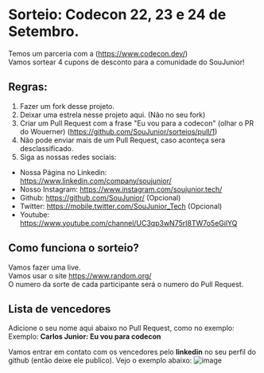 # Sorteio: Codecon 22, 23 e 24 de Setembro.

Temos um parceria com a (https://www.codecon.dev/)  
Vamos sortear 4 cupons de desconto para a comunidade do SouJunior!  

## Regras:
1. Fazer um fork desse projeto.  
2. Deixar uma estrela nesse projeto aqui. (Não no seu fork)
3. Criar um Pull Request com a frase "Eu vou para a codecon" (olhar o PR do Wouerner) (https://github.com/SouJunior/sorteios/pull/1)
4. Não pode enviar mais de um Pull Request, caso aconteça sera desclassificado.
5. Siga as nossas redes sociais:
  - Nossa Página no Linkedin: https://www.linkedin.com/company/soujunior/
  - Nosso Instagram: https://www.instagram.com/soujunior.tech/
  - Github: https://github.com/SouJunior/ (Opcional)
  - Twitter: https://mobile.twitter.com/SouJunior_Tech (Opcional)
  - Youtube: https://www.youtube.com/channel/UC3qp3wN75rI8TW7o5eGilYQ

## Como funciona o sorteio?

Vamos fazer uma live.  
Vamos usar o site https://www.random.org/  
O numero da sorte de cada participante será o numero do Pull Request.  

## Lista de vencedores  
Adicione o seu nome aqui abaixo no Pull Request, como no exemplo:  
Exemplo: **Carlos Junior: Eu vou para codecon** 

Vamos entrar em contato com os vencedores pelo **linkedin** no seu perfil do github (então deixe ele publico).
Vejo o exemplo abaixo:
![image](https://user-images.githubusercontent.com/287287/190645094-c096ae9c-d673-48b4-a700-313b4e0ce86b.png)
